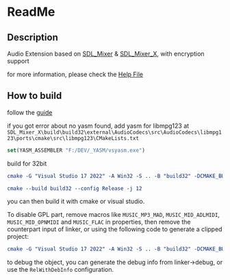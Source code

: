 # ReadMe

## Description

Audio Extension based on [SDL_Mixer](https://github.com/libsdl-org/SDL_mixer) & [SDL_Mixer_X](https://github.com/WohlSoft/SDL-Mixer-X), with encryption support

for more information, please check the [Help File](https://github.com/defisym/OpenFusionExamples/blob/master/Extensions/SDL_MIXER/ToInstall/Files/Help/SDL_MIXER/SDL_MIXER.md)

## How to build

follow the [guide](https://github.com/WohlSoft/SDL-Mixer-X/blob/master/docs/index.md#general-build-on-unix-like-platform-and-install-into-the-system)

if you got error about no yasm found, add yasm for libmpg123 at `SDL_Mixer_X\build\build32\external\AudioCodecs\src\AudioCodecs\libmpg123\ports\cmake\src\libmpg123\CMakeLists.txt`

```cmake
set(YASM_ASSEMBLER "F:/DEV/_YASM/vsyasm.exe")
```

build for 32bit

```cmake
cmake -G "Visual Studio 17 2022" -A Win32 -S .. -B "build32" -DCMAKE_BUILD_TYPE=Release -DDOWNLOAD_AUDIO_CODECS_DEPENDENCY=ON -DAUDIO_CODECS_BUILD_LOCAL_SDL2=ON

cmake --build build32 --config Release -j 12
```
you can then build it with cmake or visual studio.

To disable GPL part, remove macros like `MUSIC_MP3_MAD`, `MUSIC_MID_ADLMIDI`, `MUSIC_MID_OPNMIDI` and `MUSIC_FLAC` in properties, then remove the counterpart input of linker, or using the following code to generate a clipped project:

```cmake
cmake -G "Visual Studio 17 2022" -A Win32 -S .. -B "build32" -DCMAKE_BUILD_TYPE=Release -DDOWNLOAD_AUDIO_CODECS_DEPENDENCY=ON -DAUDIO_CODECS_BUILD_LOCAL_SDL2=ON -DMIXERX_ENABLE_LGPL=ON -DSDL_MIXER_X_SHARED=ON -DSDL_MIXER_X_STATIC=OFF
```

to debug the object, you can generate the debug info from linker->debug, or use the `RelWithDebInfo` configuration.
